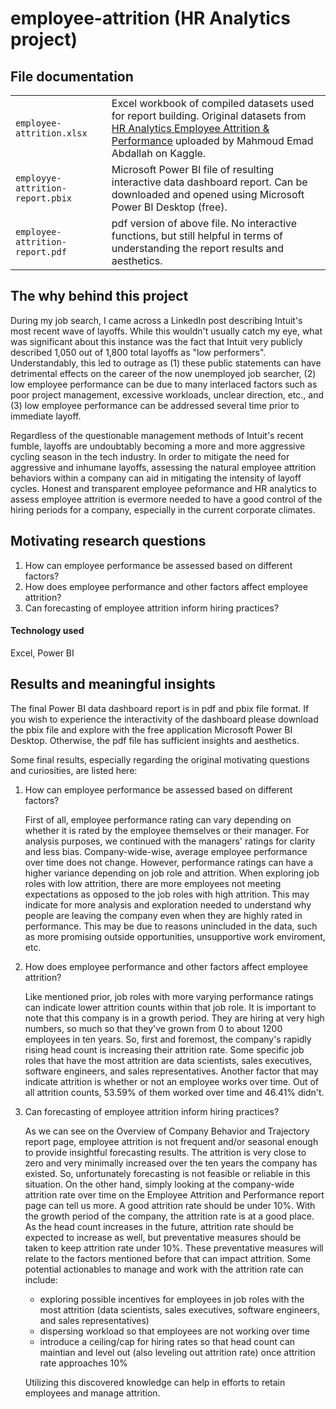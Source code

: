 # employee-attrition (HR Analytics project)

## File documentation
|||
|:-|:-|
|`employee-attrition.xlsx`|Excel workbook of compiled datasets used for report building. Original datasets from [HR Analytics Employee Attrition & Performance](https://www.kaggle.com/datasets/mahmoudemadabdallah/hr-analytics-employee-attrition-and-performance?resource=download) uploaded by Mahmoud Emad Abdallah on Kaggle.|
|`employye-attrition-report.pbix`|Microsoft Power BI file of resulting interactive data dashboard report. Can be downloaded and opened using Microsoft Power BI Desktop (free).|
|`employee-attrition-report.pdf`|pdf version of above file. No interactive functions, but still helpful in terms of understanding the report results and aesthetics.|

## The why behind this project
During my job search, I came across a LinkedIn post describing Intuit's most recent wave of layoffs. While this wouldn't usually catch my eye, what was significant about this instance was the fact that Intuit very publicly described 1,050 out of 1,800 total layoffs as "low performers". Understandably, this led to outrage as (1) these public statements can have detrimental effects on the career of the now unemployed job searcher, (2) low employee performance can be due to many interlaced factors such as poor project management, excessive workloads, unclear direction, etc., and (3) low employee performance can be addressed several time prior to immediate layoff.

Regardless of the questionable management methods of Intuit's recent fumble, layoffs are undoubtably becoming a more and more aggressive cycling season in the tech industry. In order to mitigate the need for aggressive and inhumane layoffs, assessing the natural employee attrition behaviors within a company can aid in mitigating the intensity of layoff cycles. Honest and transparent employee peformance and HR analytics to assess employee attrition is evermore needed to have a good control of the hiring periods for a company, especially in the current corporate climates.

## Motivating research questions
1. How can employee performance be assessed based on different factors?
2. How does employee performance and other factors affect employee attrition?
3. Can forecasting of employee attrition inform hiring practices?


#### Technology used
Excel, Power BI


## Results and meaningful insights

The final Power BI data dashboard report is in pdf and pbix file format. If you wish to experience the interactivity of the dashboard please download the pbix file and explore with the free application Microsoft Power BI Desktop. Otherwise, the pdf file has sufficient insights and aesthetics.

Some final results, especially regarding the original motivating questions and curiosities, are listed here:

1. How can employee performance be assessed based on different factors?

   First of all, employee performance rating can vary depending on whether it is rated by the employee themselves or their manager. For analysis purposes, we continued with the managers' ratings for clarity and less bias. Company-wide-wise, average employee performance over time does not change. However, performance ratings can have a higher variance depending on job role and attrition. When exploring job roles with low attrition, there are more employees not meeting expectations as opposed to the job roles with high attrition. This may indicate for more analysis and exploration needed to understand why people are leaving the company even when they are highly rated in performance. This may be due to reasons unincluded in the data, such as more promising outside opportunities, unsupportive work enviroment, etc.
   
2. How does employee performance and other factors affect employee attrition?

   Like mentioned prior, job roles with more varying performance ratings can indicate lower attrition counts within that job role. It is important to note that this company is in a growth period. They are hiring at very high numbers, so much so that they've grown from 0 to about 1200 employees in ten years. So, first and foremost, the company's rapidly rising head count is increasing their attrition rate. Some specific job roles that have the most attrition are data scientists, sales executives, software engineers, and sales representatives. Another factor that may indicate attrition is whether or not an employee works over time. Out of all attrition counts, 53.59% of them worked over time and 46.41% didn't.

3. Can forecasting of employee attrition inform hiring practices?

   As we can see on the Overview of Company Behavior and Trajectory report page, employee attrition is not frequent and/or seasonal enough to provide insightful forecasting results. The attrition is very close to zero and very minimally increased over the ten years the company has existed. So, unfortunately forecasting is not feasible or reliable in this situation. On the other hand, simply looking at the company-wide attrition rate over time on the Employee Attrition and Performance report page can tell us more. A good attrition rate should be under 10%. With the growth period of the company, the attrition rate is at a good place. As the head count increases in the future, attrition rate should be expected to increase as well, but preventative measures should be taken to keep attrition rate under 10%. These preventative measures will relate to the factors mentioned before that can impact attrition. Some potential actionables to manage and work with the attrition rate can include:

   - exploring possible incentives for employees in job roles with the most attrition (data scientists, sales executives, software engineers, and sales representatives)
   - dispersing workload so that employees are not working over time
   - introduce a ceiling/cap for hiring rates so that head count can maintian and level out (also leveling out attrition rate) once attrition rate approaches 10%

   Utilizing this discovered knowledge can help in efforts to retain employees and manage attrition.
